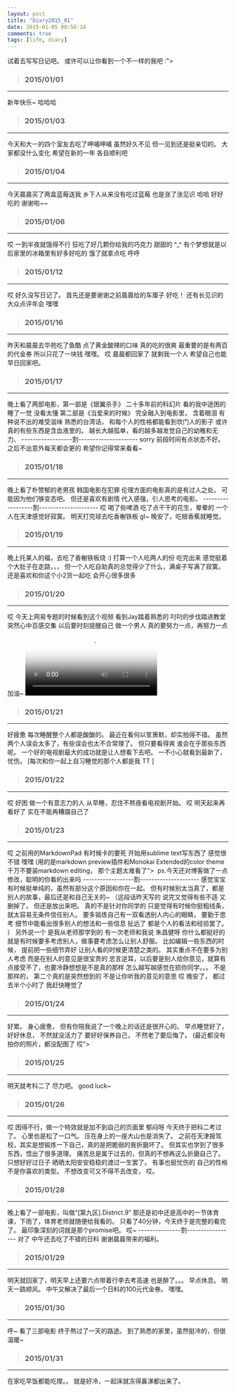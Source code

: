 ```yaml
---
layout: post
title: "Diary2015_01"
date: 2015-01-05 00:58:14
comments: true
tags: [life, diary]
---
```


试着去写写日记吧。 或许可以让你看到一个不一样的我吧 :">
<!--more-->


>### 2015/01/01 ###
----------
新年快乐~
哈哈哈


>### 2015/01/03 ###
----------
今天和大一的四个室友去吃了呷哺呷哺
虽然好久不见 但一见到还是挺亲切的。
大家都没什么变化 希望在新的一年 各自顺利吧
<img class="lazy"
data-original="/images/blog\150101_diary/xiabu.jpg">


>### 2015/01/04 ###
----------
今天晨晨买了两盒蓝莓送我
乡下人从来没有吃过蓝莓 也是涨了涨见识  哈哈
好好吃的 谢谢啦~~
<img class="lazy"
data-original="/images/blog\150101_diary/blueberry1.jpg">


>### 2015/01/06 ###
----------
哎  一到半夜就饿得不行
狂吃了好几颗你给我的巧克力
甜甜的 ^_^
有个梦想就是以后家里的冰箱里有好多好吃的
饿了就拿点吃 呼呼


>### 2015/01/12 ###
----------
哎  好久没写日记了。
首先还是要谢谢之前晨晨给的车厘子 好吃！
还有长见识的大众点评年会 嘿嘿
<img class="lazy"
data-original="/images/blog\150101_diary/nianhui.jpg">


>### 2015/01/16 ###
----------
昨天和晨晨去华苑吃了鱼酷
点了黄金酸辣的口味 真的吃的很爽
最重要的是有两百的代金券 所以只花了一块钱 嘿嘿。
哎 晨晨都回家了 就剩我一个人
希望自己也能早日回家吧。
<img class="lazy"
data-original="/images/blog\150101_diary/cc.jpg">


>### 2015/01/17 ###
----------
晚上看了两部电影，第一部是《银翼杀手》
二十多年前的科幻片 看的我中途困的睡了一觉 没看太懂
第二部是《当爱来的时候》
完全融入到电影里， 含着眼泪 有种说不出的难受滋味
熟悉的台湾话， 和每个人的性格都能看到坎门人的影子
或许真的有些东西是含血液里的。
越长大越孤单，看的越多越发觉自己的幼稚和无力、
------------------割---------------------
sorry 前段时间有点状态不好。 之后不出意外每天都会更的
希望你记得常来看看~


>### 2015/01/18 ###
----------
晚上看了朴赞郁的老男孩
韩国电影在犯罪 伦理方面的电影真的是有过人之处。
可能因为他们够变态吧。
但还是喜欢有剧情 代入感强，引人思考的电影。
------------------割---------------------
哎  喝了些啤酒 吃了点干干的花生，晕晕的
一个人在天津感觉好寂寞。
明天打完球去吃香榭铁板 gl~
晚安了。吃根香蕉就睡觉。
<img class="lazy"
data-original="/images/blog\150101_diary/oldboy.JPG">



>### 2015/01/19 ###
----------
晚上托某人的福，去吃了香榭铁板烧 :)
打算一个人吃两人的份 吃完出来 感觉挺着个大肚子在走路，，，
但一个人吃自助真的总觉得少了什么，满桌子写满了寂寞。
还是喜欢和你这个小2货一起吃 会开心很多很多
<img class="lazy"
data-original="/images/blog\150101_diary/xiangxie.jpg">



>### 2015/01/20 ###
----------
哎 今天上网易专题的时候看到这个视频
看到Jay踏着熟悉的 叼叼的步伐踏进教堂
突然心中百感交集
以后要时刻提醒自己 做一个男人
真的要努力一点，再努力一点 加油~
<video controls="" name="media" poster="/images/blog\150101_diary/custom.jpg">
<source src="/images/blog\150101_diary/jay.mp4" type="video/mp4"></video>


>### 2015/01/21 ###
----------
好疲惫 每次睡醒整个人都是酸酸的。
最近在看何以笙箫默，却实拍得不错。
虽然两个人误会太多了，有些误会也太不合常理了。
但只要看得爽 谁会在乎那些东西呢。
一个好的电视剧最大的成功就是让人想看下去吧。
一不小心就看到最新了， 忧伤。
[每次和你一起上自习睡觉的那个人都是我 TT ]
<img class="lazy"
data-original="/images/blog\150101_diary/sleep.jpg">


>### 2015/01/22 ###
----------
哎  好困   做一个有意志力的人
从早睡，忍住不熬夜看电视剧开始。
哎  明天起来再看好了  实在不能再糟蹋自己了


>### 2015/01/23 ###
----------
哎  之前用的MarkdownPad 有时候卡的要死
开始用sublime text写东西了
感觉很不错 嘿嘿
(用的是markdown preview插件和Monokai Extended的color theme
千万不要装markdown editing， 那个主题太难看了">
<img class="lazy"
data-original="/images/blog\150101_diary/sublime2.jpg">
ps.今天还对博客做了一点修改，聪明的你看的出来吗
------------------割---------------------
感觉宝宝有时候挺单纯的，虽然有部分这个原因和你在一起。
但有时候别太当真了，都是别人的故事，最后还是和自己无关的~
（这段话昨天写的 说完又觉得有些不适 又删掉了。
但还是放出来吧。 真的不是针对你同学的
只是觉得有时候你挺粗线条， 就太容易无条件信任别人。
要多锻炼自己有一双看透别人内心的眼睛， 要勤于思考
细节中能看出很多别人的想法和一些信息
扯远了 都是个人的看法和经验罢了。 ）
另外说一个 是我从老师那学到的
有一次老师和我说 朱昌健呀 你什么都挺好的
就是有时候要多考虑别人，做事要考虑怎么让别人舒服。
比如编辑一些东西的时候， 提前把一些细节弄好
让别人看的时候更清楚之类的。
其实重点不在要多为别人考虑  而是在别人的意见是很宝贵的
忠言逆耳，以后要是别人给你意见，就算有点接受不了，也要冷静想想是不是真的那样
怎么越写越感觉在损你同学。。。
不是那样的， 第二个真的是突然想到的 不是让你听我的意见的意思
哎  晚安了， 都过去半个小时了
我赶快睡觉了 <img class="lazy"
data-original="http://ctc.qzonestyle.gtimg.cn/qzone/em/e175.gif">


>### 2015/01/24 ###
----------
好累。 身心疲惫， 但有你陪我说了一个晚上的话还是很开心的。<img class="lazy"
data-original="http://ctc.qzonestyle.gtimg.cn/qzone/em/e166.gif?max_age=2592000">
早点睡觉好了， 好好休息， 不然就没活力了
要好好保养自己， 不然老了要后悔了。
(最近都没有拍你的照片，都没配图了 哎">


>### 2015/01/25 ###
----------
明天就考科二了  尽力吧。
good luck~


>### 2015/01/26 ###
----------
哎  困得不行，做一个特效就是加不到自己的页面里
郁闷呀
今天终于把科二考过了。 心里也是松了一口气。
压在身上的一座大山也是消失了。
之前在天津报驾校，其实是想锻炼一下自己，真的是把脆弱的我折磨坏了。
但其实也学到了很多东西，悟出了很多道理。
痛苦总是属于过去的，但真的不想再这么折磨自己了。
只想好好过日子 晒晒太阳安安稳稳的渡过一生罢了。
有事也挺忧伤的 自己的性格不是你喜欢的类型。
不想改变可又不得不去改变， 哎。




>### 2015/01/28 ###
----------
晚上看了一部电影，叫做“[第九区].District.9”
那还是初中还是高中的一节体育课，下雨了，体育老师就随便给我看的。
只看了40分钟，今天终于是完整的看完了。
最印象深刻的词就是那个promise吧。
哎~
---------------割-----------------
对了 中午还去吃了不错的日料 谢谢晨晨带来的福利。
<img class="lazy"
data-original="/images/blog\150101_diary/salmon.jpg">


 >### 2015/01/29 ###
----------
明天就回家了，明天早上还要六点带着行李去考高速 也是醉了。。。
早点休息。 明天一路顺风。
中午又解决了最后一个日料的100元代金券。  嘿嘿。
<img class="lazy"
data-original="/images/blog\150101_diary/yu.jpg">


 >### 2015/01/30 ###
----------
呼~  看了三部电影 终于熬过了一天的路途。
到了熟悉的家里，虽然挺冷的，但很温暖~


 >### 2015/01/31 ###
----------
在家吃早饭都能吃撑。。
就是好冷，一起床就冻得鼻涕都出来了。















